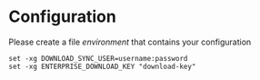 # Configuration

Please create a file *environment* that contains your configuration

    set -xg DOWNLOAD_SYNC_USER=username:password
    set -xg ENTERPRISE_DOWNLOAD_KEY "download-key"
